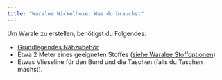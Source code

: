 ```yaml
---
title: "Waralee Wickelhose: Was du brauchst"
---
```


Um Warale zu erstellen, benötigst du Folgendes:

- [Grundlegendes Nähzubehör](/docs/sewing/basic-sewing-supplies)
- Etwa 2 Meter eines geeigneten Stoffes ([siehe Waralee Stoffoptionen](/docs/patterns/waralee/fabric/))
- Etwas Vlieseline für den Bund und die Taschen (falls du Taschen machst).
